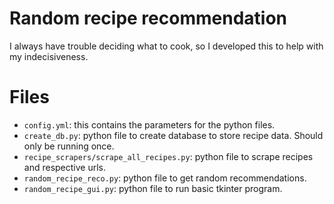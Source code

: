 # Random recipe recommendation
I always have trouble deciding what to cook, so I developed this to help with my indecisiveness.

# Files
* `config.yml`: this contains the parameters for the python files.
* `create_db.py`: python file to create database to store recipe data. Should only be running once.
* `recipe_scrapers/scrape_all_recipes.py`: python file to scrape recipes and respective urls.
* `random_recipe_reco.py`: python file to get random recommendations.
* `random_recipe_gui.py`: python file to run basic tkinter program.